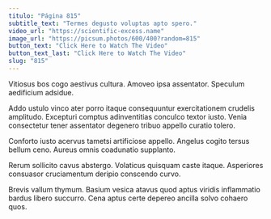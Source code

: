 ```yaml
---
titulo: "Página 815"
subtitle_text: "Termes degusto voluptas apto spero."
video_url: "https://scientific-excess.name"
image_url: "https://picsum.photos/600/400?random=815"
button_text: "Click Here to Watch The Video"
button_text_last: "Click Here to Watch The Video"
slug: "815"
---
```


Vitiosus bos cogo aestivus cultura. Amoveo ipsa assentator. Speculum aedificium adsidue.

Addo ustulo vinco ater porro itaque consequuntur exercitationem crudelis amplitudo. Excepturi comptus adinventitias conculco textor iusto. Venia consectetur tener assentator degenero tribuo appello curatio tolero.

Conforto iusto acervus tametsi artificiose appello. Angelus cogito tersus bellum ceno. Aureus omnis coadunatio supplanto.

Rerum sollicito cavus abstergo. Volaticus quisquam caste itaque. Asperiores consuasor cruciamentum deripio conscendo curvo.

Brevis vallum thymum. Basium vesica atavus quod aptus viridis inflammatio bardus libero succurro. Cena aptus certe depereo ancilla solvo cohaero quos.
